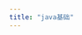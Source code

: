 ```yaml
---
title: "java基础"
---
```


<!-- java全栈知识体系: https://pdai.tech/md/java/basic/java-basic-lan-basic.html -->
